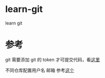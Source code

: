# learn-git

learn git

# 参考

git 需要添加 git 的 token 才可提交代码，看[这里](https://www.cnblogs.com/yorkiiz/p/15154904.htmlm)

不同仓库配置用户名 邮箱 参考[这个](https://blog.csdn.net/imqdcn/article/details/126936619)
